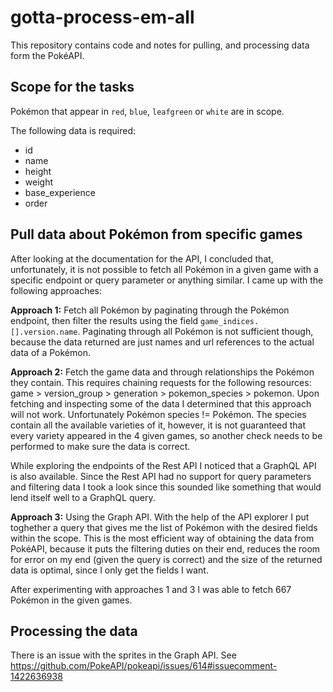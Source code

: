 # gotta-process-em-all

This repository contains code and notes for pulling, and processing data form the PokéAPI.

## Scope for the tasks

Pokémon that appear in `red`, `blue`, `leafgreen` or `white` are in scope.

The following data is required:
- id
- name
- height
- weight
- base_experience
- order


## Pull data about Pokémon from specific games


After looking at the documentation for the API, I concluded that, unfortunately, it is not possible to fetch all Pokémon in a given game with a specific endpoint or query parameter or anything similar. I came up with the following approaches:

**Approach 1:** Fetch all Pokémon by paginating through the Pokémon endpoint, then filter the results using the field `game_indices.[].version.name`. Paginating through all Pokémon is not sufficient though, because the data returned are just names and url references to the actual data of a Pokémon. 

**Approach 2:** Fetch the game data and through relationships the Pokémon they contain. This requires chaining requests for the following resources: game > version_group > generation > pokemon_species > pokemon. Upon fetching and inspecting some of the data I determined that this approach will not work. Unfortunately Pokémon species != Pokémon. The species contain all the available varieties of it, however, it is not guaranteed that every variety appeared in the 4 given games, so another check needs to be performed to make sure the data is correct.

While exploring the endpoints of the Rest API I noticed that a GraphQL API is also available. Since the Rest API had no support for query parameters and filtering data I took a look since this sounded like something that would lend itself well to a GraphQL query.

**Approach 3:** Using the Graph API. With the help of the API explorer I put toghether a query that gives me the list of Pokémon with the desired fields within the scope. This is the most efficient way of obtaining the data from PokéAPI, because it puts the filtering duties on their end, reduces the room for error on my end (given the query is correct) and the size of the returned data is optimal, since I only get the fields I want.

After experimenting with approaches 1 and 3 I was able to fetch 667 Pokémon in the given games.

## Processing the data

There is an issue with the sprites in the Graph API. See https://github.com/PokeAPI/pokeapi/issues/614#issuecomment-1422636938